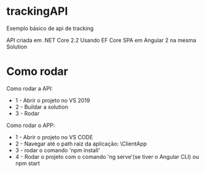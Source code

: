 # trackingAPI
Exemplo básico de api de tracking


API criada em .NET Core 2.2
Usando EF Core
SPA em Angular 2 na mesma Solution

# Como rodar


Como rodar a API:
* 1 - Abrir o projeto no VS 2019 
* 2 - Buildar a solution 
* 3 - Rodar

Como rodar o APP:
* 1 - Abrir o projeto no VS CODE 
* 2 - Navegar até o path raiz da aplicação: \ClientApp
* 3 - rodar o comando 'npm install'
* 4 - Rodar o projeto com o comando 'ng serve'(se tiver o Angular CLI) ou npm start




